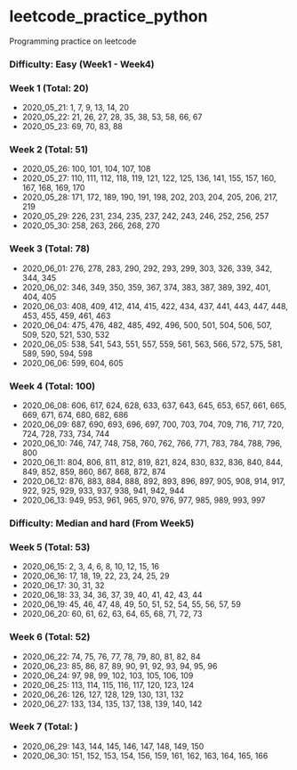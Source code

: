 # leetcode_practice_python
Programming practice on leetcode

### Difficulty: Easy (Week1 - Week4)
### Week 1 (Total: 20)
- 2020_05_21: 1, 7, 9, 13, 14, 20
- 2020_05_22: 21, 26, 27, 28, 35, 38, 53, 58, 66, 67
- 2020_05_23: 69, 70, 83, 88
  
### Week 2 (Total: 51)
- 2020_05_26: 100, 101, 104, 107, 108
- 2020_05_27: 110, 111, 112, 118, 119, 121, 122, 125, 136, 141, 155, 157, 160, 167, 168, 169, 170
- 2020_05_28: 171, 172, 189, 190, 191, 198, 202, 203, 204, 205, 206, 217, 219
- 2020_05_29: 226, 231, 234, 235, 237, 242, 243, 246, 252, 256, 257
- 2020_05_30: 258, 263, 266, 268, 270
  
### Week 3 (Total: 78)
- 2020_06_01: 276, 278, 283, 290, 292, 293, 299, 303, 326, 339, 342, 344, 345
- 2020_06_02: 346, 349, 350, 359, 367, 374, 383, 387, 389, 392, 401, 404, 405
- 2020_06_03: 408, 409, 412, 414, 415, 422, 434, 437, 441, 443, 447, 448, 453, 455, 459, 461, 463
- 2020_06_04: 475, 476, 482, 485, 492, 496, 500, 501, 504, 506, 507, 509, 520, 521, 530, 532
- 2020_06_05: 538, 541, 543, 551, 557, 559, 561, 563, 566, 572, 575, 581, 589, 590, 594, 598
- 2020_06_06: 599, 604, 605
  
### Week 4 (Total: 100)
- 2020_06_08: 606, 617, 624, 628, 633, 637, 643, 645, 653, 657, 661, 665, 669, 671, 674, 680, 682, 686
- 2020_06_09: 687, 690, 693, 696, 697, 700, 703, 704, 709, 716, 717, 720, 724, 728, 733, 734, 744
- 2020_06_10: 746, 747, 748, 758, 760, 762, 766, 771, 783, 784, 788, 796, 800
- 2020_06_11: 804, 806, 811, 812, 819, 821, 824, 830, 832, 836, 840, 844, 849, 852, 859, 860, 867, 868, 872, 874
- 2020_06_12: 876, 883, 884, 888, 892, 893, 896, 897, 905, 908, 914, 917, 922, 925, 929, 933, 937, 938, 941, 942, 944
- 2020_06_13: 949, 953, 961, 965, 970, 976, 977, 985, 989, 993, 997
  
### Difficulty: Median and hard (From Week5)
### Week 5 (Total: 53)
- 2020_06_15: 2, 3, 4, 6, 8, 10, 12, 15, 16
- 2020_06_16: 17, 18, 19, 22, 23, 24, 25, 29
- 2020_06_17: 30, 31, 32
- 2020_06_18: 33, 34, 36, 37, 39, 40, 41, 42, 43, 44
- 2020_06_19: 45, 46, 47, 48, 49, 50, 51, 52, 54, 55, 56, 57, 59
- 2020_06_20: 60, 61, 62, 63, 64, 65, 68, 71, 72, 73
  
### Week 6 (Total: 52)
- 2020_06_22: 74, 75, 76, 77, 78, 79, 80, 81, 82, 84
- 2020_06_23: 85, 86, 87, 89, 90, 91, 92, 93, 94, 95, 96
- 2020_06_24: 97, 98, 99, 102, 103, 105, 106, 109
- 2020_06_25: 113, 114, 115, 116, 117, 120, 123, 124
- 2020_06_26: 126, 127, 128, 129, 130, 131, 132
- 2020_06_27: 133, 134, 135, 137, 138, 139, 140, 142
  
### Week 7 (Total: )
- 2020_06_29: 143, 144, 145, 146, 147, 148, 149, 150
- 2020_06_30: 151, 152, 153, 154, 156, 159, 161, 162, 163, 164, 165, 166

